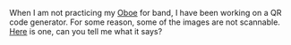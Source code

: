 When I am not practicing my [Oboe](https://en.wikipedia.org/wiki/Oboe) for band, I have been working on a QR code generator. For some reason, some of the images are not scannable. [Here](${qr2_1_bmp}) is one, can you tell me what it says?